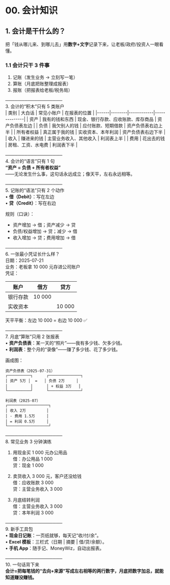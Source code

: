 # 00. 会计知识

## 1. 会计是干什么的？  
把「钱从哪儿来、到哪儿去」用**数字+文字**记录下来，让老板/政府/投资人一眼看懂。

### 1.1 会计只干 3 件事  
1. 记账（发生业务 → 立刻写一笔）  
2. 算账（月底把账整理成报表）  
3. 报账（把报表给老板/税务局）

──────────────────  
3. 会计的“积木”只有 5 类账户  
| 类别 | 大白话 | 常见小账户 | 在报表的位置 |
|------|--------|------------|--------------|
| 资产 | 我有的钱和东西 | 现金、银行存款、应收账款、库存商品 | 资产负债表左边 |
| 负债 | 我欠别人的钱 | 应付账款、短期借款 | 资产负债表右边上半 |
| 所有者权益 | 真正属于我的钱 | 实收资本、本年利润 | 资产负债表右边下半 |
| 收入 | 赚进来的钱 | 主营业务收入、其他收入 | 利润表上半 |
| 费用 | 花出去的钱 | 房租、工资、水电费 | 利润表下半 |

──────────────────  
4. 会计的“语言”只有 1 句  
**“资产 = 负债 + 所有者权益”**  
——无论发生什么事，这句话永远成立；像天平，左右永远相等。

──────────────────  
5. 记账的“语法”只有 2 个动作  
• **借（Debit）**：写在左边  
• **贷（Credit）**：写在右边  

规则（口诀）：  
- 资产增加 → 借；资产减少 → 贷  
- 负债/权益增加 → 贷；减少 → 借  
- 收入增加 → 贷；费用增加 → 借  

──────────────────  
6. 一张最小凭证长什么样？  
日期：2025-07-21  
业务：老板拿 10 000 元存进公司账户  
凭证：

| 账户 | 借方 | 贷方 |
|------|------|------|
| 银行存款 | 10 000 |      |
| 实收资本 |        | 10 000 |

天平平衡：左边 10 000 = 右边 10 000 ✅

──────────────────  
7. 月底“算账”只用 2 张报表  
• **资产负债表**：某一天的“照片”——我有多少钱、欠多少钱。  
• **利润表**：整个月的“录像”——赚了多少钱、花了多少钱。  

画成图：  
```
资产负债表（2025-07-31）
┌──────────┐      ┌──────────────┐
│ 资产 5万 │  =   │ 负债 2万     │
│          │      │ + 权益 3万   │
└──────────┘      └──────────────┘

利润表（2025-07）
┌──────────────────┐
│ 收入 2万         │
│ - 费用 1.5万     │
│ = 利润 0.5万     │
└──────────────────┘
```

──────────────────  
8. 常见业务 3 分钟演练  
1. 用现金买 1 000 元办公用品  
   借：办公用品 1 000  
   贷：现金 1 000  

2. 卖货收入 3 000 元，客户还没给钱  
   借：应收账款 3 000  
   贷：主营业务收入 3 000  

3. 月底结转利润  
   借：主营业务收入 3 000  
   贷：本年利润 3 000  

──────────────────  
9. 新手工具包  
• **现金日记账**：一页纸就够，每天记“收/付/余”。  
• **Excel 模板**：三栏式（日期 | 摘要 | 借/贷/余额）。  
• **手机 App**：随手记、MoneyWiz，自动出报表。

──────────────────  
10. 一句话背下来  
**会计=把每笔钱的“去向+来源”写成左右相等的两行数字，月底把数字加总，就能知道赚没赚钱。**